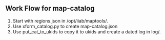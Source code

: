 ## Work Flow for map-catalog

1. Start with regions.json in /opt/iiab/maptools/.
1. Use xform_catalog.py to create map-catalog.json
1. Use  put_cat_to_ukids to copy it to ukids and create a dated log in log/.
